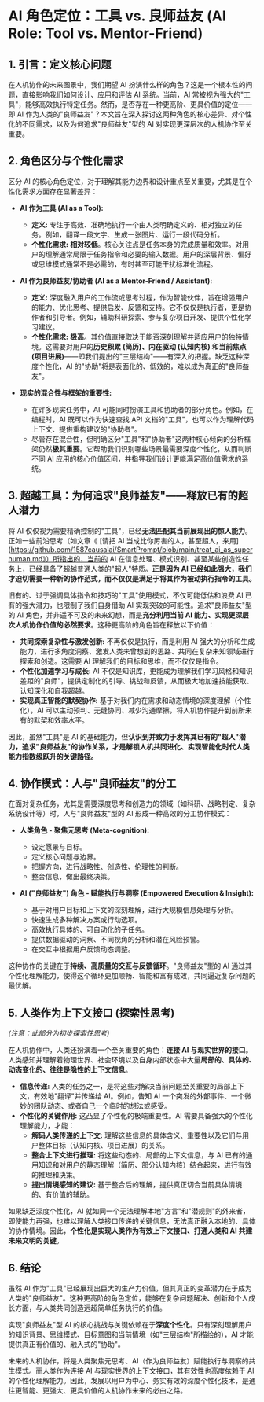 # AI 角色定位：工具 vs. 良师益友 (AI Role: Tool vs. Mentor-Friend)

## 1. 引言：定义核心问题

在人机协作的未来图景中，我们期望 AI 扮演什么样的角色？这是一个根本性的问题，直接影响我们如何设计、应用和评估 AI 系统。当前，AI 常被视为强大的"工具"，能够高效执行特定任务。然而，是否存在一种更高阶、更具价值的定位——即 AI 作为人类的"良师益友"？本文旨在深入探讨这两种角色的核心差异、对个性化的不同需求，以及为何追求"良师益友"型的 AI 对实现更深层次的人机协作至关重要。

## 2. 角色区分与个性化需求

区分 AI 的核心角色定位，对于理解其能力边界和设计重点至关重要，尤其是在个性化需求方面存在显著差异：

*   **AI 作为工具 (AI as a Tool):**
    *   **定义:** 专注于高效、准确地执行一个由人类明确定义的、相对独立的任务。例如，翻译一段文字、生成一张图片、运行一段代码分析。
    *   **个性化需求:** **相对较低**。核心关注点是任务本身的完成质量和效率。对用户的理解通常局限于任务指令和必要的输入数据。用户的深层背景、偏好或思维模式通常不是必需的，有时甚至可能干扰标准化流程。

*   **AI 作为良师益友/协助者 (AI as a Mentor-Friend / Assistant):**
    *   **定义:** 深度融入用户的工作流或思考过程，作为智能伙伴，旨在增强用户的能力、优化思考、提供启发、反馈和支持。它不仅仅是执行者，更是协作者和引导者。例如，辅助科研探索、参与复杂项目开发、提供个性化学习建议。
    *   **个性化需求:** **极高**。其价值直接取决于能否深刻理解并适应用户的独特情境。这需要对用户的**历史积累 (简历)、内在驱动 (认知内核) 和当前焦点 (项目进展)**——即我们提出的"三层结构"——有深入的把握。缺乏这种深度个性化，AI 的"协助"将是表面化的、低效的，难以成为真正的"良师益友"。

*   **现实的混合性与框架的重要性:**
    *   在许多现实任务中，AI 可能同时扮演工具和协助者的部分角色。例如，在编程时，AI 既可以作为快速查找 API 文档的"工具"，也可以作为理解代码上下文、提供重构建议的"协助者"。
    *   尽管存在混合性，但明确区分"工具"和"协助者"这两种核心倾向的分析框架仍然**极其重要**。它帮助我们识别哪些场景最需要深度个性化，从而判断不同 AI 应用的核心价值区间，并指导我们设计更能满足高价值需求的系统。

## 3. 超越工具：为何追求"良师益友"——释放已有的超人潜力

将 AI 仅仅视为需要精确控制的"工具"，已经**无法匹配其当前展现出的惊人能力**。正如一些前沿思考（如文章《 [请把 AI 当成比你厉害的人，甚至超人，来用](https://github.com/1587causalai/SmartPrompt/blob/main/treat_ai_as_superhuman.md》）所指出的，当前的 AI 在信息处理、模式识别、甚至某些创造性任务上，已经具备了超越普通人类的"超人"特质。**正是因为 AI 已经如此强大，我们才迫切需要一种新的协作范式，而不仅仅是满足于将其作为被动执行指令的工具。**

旧有的、过于强调具体指令和技巧的"工具"使用模式，不仅可能低估和浪费 AI 已有的强大潜力，也限制了我们自身借助 AI 实现突破的可能性。追求"良师益友"型的 AI 角色，并非遥不可及的未来幻想，而是**充分利用当前 AI 能力、实现更深层次人机协作价值的必然要求**。这种更高阶的角色旨在释放以下价值：

*   **共同探索复杂性与激发创新:** 不再仅仅是执行，而是利用 AI 强大的分析和生成能力，进行多角度洞察、激发人类未曾想到的思路、共同在复杂未知领域进行探索和创造。这需要 AI 理解我们的目标和思维，而不仅仅是指令。
*   **个性化加速学习与成长:** AI 不仅是知识库，更能成为理解我们学习风格和知识差距的"良师"，提供定制化的引导、挑战和反馈，从而极大地加速技能获取、认知深化和自我超越。
*   **实现真正智能的默契协作:** 基于对我们内在需求和动态情境的深度理解（个性化），AI 可以主动预判、无缝协同、减少沟通摩擦，将人机协作提升到前所未有的默契和效率水平。

因此，虽然"工具"是 AI 的基础能力，但**认识到并致力于发挥其已有的"超人"潜力，追求"良师益友"的协作关系，才是解锁人机共同进化、实现智能化时代人类能力指数级跃升的关键路径。**

## 4. 协作模式：人与"良师益友"的分工

在面对复杂任务，尤其是需要深度思考和创造力的领域（如科研、战略制定、复杂系统设计等）时，人与"良师益友"型的 AI 形成一种高效的分工协作模式：

*   **人类角色 - 聚焦元思考 (Meta-cognition):**
    *   设定愿景与目标。
    *   定义核心问题与边界。
    *   把握方向，进行战略性、创造性、伦理性的判断。
    *   整合信息，做出最终决策。

*   **AI ("良师益友") 角色 - 赋能执行与洞察 (Empowered Execution & Insight):**
    *   基于对用户目标和上下文的深刻理解，进行大规模信息处理与分析。
    *   快速生成多种解决方案或行动选项。
    *   高效执行具体的、可自动化的子任务。
    *   提供数据驱动的洞察、不同视角的分析和潜在风险预警。
    *   在交互中根据用户反馈动态调整。

这种协作的关键在于**持续、高质量的交互与反馈循环**。"良师益友"型的 AI 通过其个性化理解能力，使得这个循环更加顺畅、智能和富有成效，共同逼近复杂问题的最优解。

## 5. 人类作为上下文接口 (探索性思考)

*(注意：此部分为初步探索性思考)*

在人机协作中，人类还扮演着一个至关重要的角色：**连接 AI 与现实世界的接口**。人类感知并理解着物理世界、社会环境以及自身内部状态中大量**局部的、具体的、动态变化的、往往是隐性的上下文信息**。

*   **信息传递:** 人类的任务之一，是将这些对解决当前问题至关重要的局部上下文，有效地"翻译"并传递给 AI。例如，告知 AI 一个突发的外部事件、一个微妙的团队动态、或者自己一个临时的想法或感受。
*   **个性化的关键作用:** 这凸显了个性化的极端重要性。AI 需要具备强大的个性化理解能力，才能：
    *   **解码人类传递的上下文:** 理解这些信息的具体含义、重要性以及它们与用户整体目标（认知内核、项目进展）的关系。
    *   **整合上下文进行推理:** 将这些动态的、局部的上下文信息，与 AI 已有的通用知识和对用户的静态理解（简历、部分认知内核）结合起来，进行有效的推理和决策。
    *   **提出情境感知的建议:** 基于整合后的理解，提供真正切合当前具体情境的、有价值的辅助。

如果缺乏深度个性化，AI 就如同一个无法理解本地"方言"和"潜规则"的外来者，即使能力再强，也难以理解人类接口传递的关键信息，无法真正融入本地的、具体的协作情境。因此，**个性化是实现人类作为有效上下文接口、打通人类和 AI 共建未来文明的关键**。

## 6. 结论

虽然 AI 作为"工具"已经展现出巨大的生产力价值，但其真正的变革潜力在于成为人类的"良师益友"。这种更高阶的角色定位，能够在复杂问题解决、创新和个人成长方面，与人类共同创造远超简单任务执行的价值。

实现"良师益友"型 AI 的核心挑战与关键依赖在于**深度个性化**。只有深刻理解用户的知识背景、思维模式、目标意图和当前情境（如"三层结构"所描绘的），AI 才能提供真正有价值的、融入式的"协助"。

未来的人机协作，将是人类聚焦元思考、AI（作为良师益友）赋能执行与洞察的共生模式。而人类作为连接 AI 与现实世界的上下文接口，其有效性也高度依赖于 AI 的个性化理解能力。因此，发展以用户为中心、务实有效的深度个性化技术，是通往更智能、更强大、更具价值的人机协作未来的必由之路。 